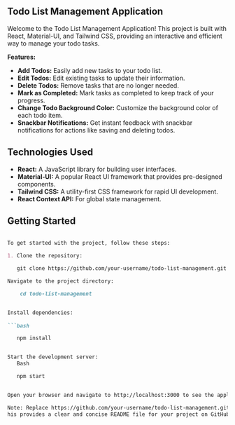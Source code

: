 ## Todo List Management Application

Welcome to the Todo List Management Application! This project is built with React, Material-UI, and Tailwind CSS, providing an interactive and efficient way to manage your todo tasks.


**Features:**

* **Add Todos:** Easily add new tasks to your todo list.
* **Edit Todos:** Edit existing tasks to update their information.
* **Delete Todos:** Remove tasks that are no longer needed.
* **Mark as Completed:** Mark tasks as completed to keep track of your progress.
* **Change Todo Background Color:** Customize the background color of each todo item.
* **Snackbar Notifications:** Get instant feedback with snackbar notifications for actions like saving and deleting todos.


## Technologies Used

* **React:** A JavaScript library for building user interfaces.
* **Material-UI:** A popular React UI framework that provides pre-designed components.
* **Tailwind CSS:** A utility-first CSS framework for rapid UI development.
* **React Context API:** For global state management.


## Getting Started

```markdown

To get started with the project, follow these steps:

1. Clone the repository:

   git clone https://github.com/your-username/todo-list-management.git

Navigate to the project directory:

    cd todo-list-management


Install dependencies:
   
```bash

   npm install


Start the development server:
   Bash

   npm start


Open your browser and navigate to http://localhost:3000 to see the application in action.

Note: Replace https://github.com/your-username/todo-list-management.git with the actual URL of your repository.
his provides a clear and concise README file for your project on GitHub. Feel free to customize it further based on your specific needs.
